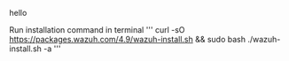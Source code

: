 hello

Run installation command in terminal
'''
curl -sO https://packages.wazuh.com/4.9/wazuh-install.sh && sudo bash ./wazuh-install.sh -a
'''